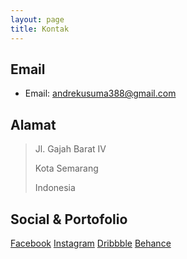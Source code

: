 ```yaml
---
layout: page
title: Kontak
---
```


## Email

- Email: [andrekusuma388@gmail.com](mailto:andrekusuma88@gmail.com)

## Alamat

> Jl. Gajah Barat IV
>
> Kota Semarang
>
> Indonesia

## Social & Portofolio

[Facebook](https://facebook.com/andrefirmansahh)
[Instagram](https://www.instagram.com/4ndrexyz_/)
[Dribbble](https://dribbble.com/designandrefirmansah)
[Behance](https://www.behance.net/andrefirmansah)
